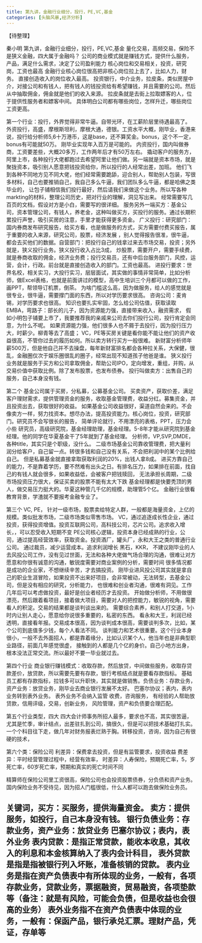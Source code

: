 ```yaml
---
title: 第九讲，金融行业细分，投行，PE,VC,基金
categories: [头脑风暴,经济分析]
---
```


【待整理】
<!--more-->
秦小明 第九讲，金融行业细分，投行，PE,VC,基金
量化交易，高频交易，保险不是狭义金融，四大属于金融吗？
公司的商业模式就是赚钱方式，提供什么服务，产品，满足什么需求，决定了公司盈利能力
核心岗位和交易相关，投资，研究岗，工资也最高
金融行业核心岗位很高把非核心岗位拉上去了，比如人力，财务。
直接创造收入的岗位收入最高。
投资银行，中介业务，拉皮条，类似房屋中介，对接公司和有钱人，把有钱人的钱投资给有希望赚钱，并且需要的公司。然后从中抽取佣金，佣金就是他们的收入来源。
拉皮条就是去街上拉取嫖客的人，位于提供性服务者和嫖客中间。
具体明白公司都有哪些岗位，怎样升迁，哪些岗位工资更高。

第一个行业：投行，外界觉得非常牛逼。自带光环，在工薪阶层里待遇最高了。
外资投行，高盛，摩根斯坦利，摩根大通，德银。工资水平大概，刚毕业，香港来说，投行给分析师5,6十万港币，这是base，还不算奖金。bonus，这个不一定，bonus有可能就50万。
刚毕业实现年入百万是可能的。
内资投行，国内叫做券商，工资要差些，大概20多万，工作两年后才有50万左右。
撬动客户的服务方，阿里上市，各种投行大佬都跑过去希望阿里让他们做。另一端就是资本市场，就是聚拢资本，吸引别人愿意把钱投资给你，所以投行的人经常出差，加班。
他们飞到各种不同地方见不同大佬，他们经常需要跪舔，迎合别人，帮助别人包装，写很多材料，自己也要推销自己，我自己多么牛逼，我们团队多么牛逼，都是哈佛之类毕业的，
让包子铺相信我们投行最好，然后请我们来做这个业务。所以写各种markting的材料，整理公司历史，把对行业的理解，洞见写出来。
经常需要写几百页的文档，假设对方是小白，需要写的很详细。
服务另外一端买方：基金公司，资本管理公司，有钱人，养老金，这种叫做买方，买投行的服务。通过长期积累投行声誉，吸引买房的注意，手里才能获得更多资金。
广义投行：研究部门：国内券商发布研究报告，给买方看，也是做服务的方式，买方需要付费买报告，属于重要的收入来源，研究公司，股票，经济发展
，别人觉得报告很准，很牛逼，都会去买他们的数据。自营部门：把投行自己的钱拿过来去市场交易，投资；另外就是，狭义投行业务。狭义投行收入占比3成，
炒股票，需要开户，需要手续费，就是券商收取的佣金，经济业务费；投行交易员，还有中后台服务部门，风控，运营，会计，行政。前台就是直接创造收入的部门。工资也最高。
进投行要求：世界名校，相关实习，大投行实习，层层面试，其实做的事情非常简单，比如分析师，做Excel表格，也就是前面讲过的模型，高中生培训三个月都可以做的工作，画PPT，帮领导订机票，倒茶。
为啥门槛这么高，因为做服务，给人的感觉就是很专业，很牛逼，需要撑门面的东西，所以对学历要求很高。
咨询公司：麦肯锡，对学历要求也很高。
知识也要扎实牢固，怎么给公司估值，获取读取EMBA，弯路子：部长的儿子，因为资源能力强，直接带来收入，融资需求，
假如小明包子铺要上市了，我要推荐我的亲戚来公司去你们投行公司，投行肯定会同意，为什么不呢。
如果资源能力强，他们很多人也不屑于去投行，因为投行压力大，时薪少。柳青等去了高盛；
VC，PE等买房关键是看你能不能让他们的资产收益很高，不管你过去的履历如何。所以卖方转行买方一般很难。
新财富分析师年薪500万，但是他自己并不去操盘，每年新财富排名都会各种拉关系，大保健，很乱，金融圈仅次于娱乐圈很乱的圈子，经常出现不知道孩子他爸是谁。
狭义投行业务就是服务于买方和公司拿取佣金，帮助公司IPO，定向增发，重组，并购，从交易价值中获取比例。除了发布股票，也发布债券。
投行叫做卖方：出售自己的服务，自己本身没有钱。

第二个
基金公司属于买房，分私募，公募基金公司。
买卖资产，获取价差，满足客户理财需求，提供管理资金的服务，收取基金管理费，收益分红。募集资金，并且投资出去，获取很好的收益。
如果基金公司收益很好，渠道自然会来的。不会像卖方一样，努力找资本。想尽办法，提高投资能力。核心岗位，投资，研究部门。研究员不会写很长的报告，
简单评论就行，不用漂亮的表格，PPT，压力会小些
研究员，高级研究院，基金经理助理，基金经理。5-8年才能从研究院到基金经理。他的同学在华夏基金干了5年就到了基金经理。
分析师，VP,SVP,DMDE，各种title，其实只是个职级，没什么。
二级市场基金公司靠收管理费，把大量利润分给客户，自己留一点。转很多钱和自己没有关系，不会把利润中的某个比例给自己。
但是私募基金就直接拿取获取利润的20%，出钱人拿8成。
进买方靠自己的能力，不是靠着学历，要不然难有出头之日。有排名压力，如果排在前面，找自己的有钱人就会很多，如果收益低，会被客户把钱赎回，
无法承担长周期，二级市场投资压力很大，保证买卖的股票不能有太大下跌
基金经理都是快要秃顶的男人，做交易压力挺大的。华夏这种管几千亿的规模，助理管5个亿。
金融行业很看教育背景，学渣就不要报考金融专业了。

第三个
VC, PE，
针对一级市场，股票卖给特定人群，一般都是海量资金，上亿的规模。类似批发市场，二级市场类似零售市场。
VC，通过追逐成长性企业，通过投资，获得投资增值。投资互联网公司，高科技公司，芯片公司。追求收入增长，，可以忍受收入短期不变
PE公司核心逻辑，投资本身已经成熟的行业，公司，通过提高经营效率，获取资金。投资酒厂，罐头厂，永和大王之类的普通行业公司。
通过裁员，减少运营成本。追求利润增长
黑石，KKR，
不建议刚毕业的人去风投公司工作，没有见过世面，无法和各种大佬做气场合理的沟通，很难让对方愿意和你很有诚意的沟通，敏锐度需要对商业案例的分析，需要时间
很多情况都是成功的企业家，不想继续辛苦，才去搞投资。
刚毕业进风投公司其实就是拿自己的职业生涯冒险，如果投资不出来好项目，会非常被动，无法转型，去基金公司，但是没有相应的研究，分析能力，
也很难和创业者沟通，很难有洞见。工作几年后可以考虑做投资，最好是创业者经历才去投资。
开始做分析师，不用做很漂亮，然后跟着看项目，接着做大项目，需要对人的把控能力，敏锐的视角，需要看人的积淀。交易的结果都是谈判谈出来的。
需要综合素养，和别人打交道，1小时内让别人走心，愿意给你说很多重要的，私密的东西。
看永和大王，利润已经透明，直接看年报。交易成本很高，因为谈判成本很高，需要谈判多次，比如，某个公司到底值多少钱，每个人看法不同。
谈判能力和艺术很重要。这个行业本身很小，一般不去外面招人，都是靠着缘分，比如认识某个人，他当年也是非典型职业路径，前面几年感觉很虚，
接触到的人都是几个亿的身价。自己小地方出身，根本没法正常交流。所以最好不要一毕业就过去。

第四个行业
商业银行赚钱模式：收取存款，然后放贷，中间做些服务，收取存贷款差价，放贷款，所以需要先要有存款，银行考核结点就是要看存款指标。
基础员工都有存款指标，拉钱多可以升职快，其实就是做销售。负债业务：存款业务，资产业务：放贷业务，刚毕业去商业银行发展不太好。
巴塞尔协议；表内，表内业务转到表外业务。
表外业务不会纳入监管
收费，咨询服务，
有经验的人帮助放贷款，信用评级，交易，创新业务，
风险管理，资产和负债要合理匹配。

第五个行业类型，四大
四大会计师事务所招人最多，要求也不高，其实很苦逼，尤其是忙季，审计结点，出差驻扎到公司，搞很久，但是可以把技术基础打扎实。
一个个科目往下走，做几年对财务报表烂熟于胸。转移投资，咨询，因为自己有很硬的技术，

第六个类：保险公司
利差异：保费拿去投资，但是有监管要求，投资收益
费差异：平时经营管理过程中，经营有效率，
时差异：人寿保险，预期死亡率，5，岁死亡率，60岁死亡率，预期和真实的死亡时间不同

精算师在保险公司里工资很高，保险公司也会投资股票债券，分负债和资产业务。
国内保险业务不受待见，因为招人门槛很低，什么人都可以跑去做保险业务员。

 

关键词，买方：买服务，提供海量资金。 卖方：提供服务，如投行，自己本身没有钱。
银行负债业务：存款业务，资产业务：放贷业务
巴塞尔协议；表内，表外业务
表内贷款：是指正常贷款，能收本收息，其收入的利息和本金核算纳入了表内会计科目，
表外贷款是指是指被银行列入坏账，准备核销的贷款。
表内业务是指在资产负债表中有所体现的业务，一般有，各项存款业务，贷款业务，票据融资，贸易融资，各项垫款等（备注：就是有风险，可能会负债，但是收益也会很高的业务）
表外业务指不在资产负债表中体现的业务，一般有：保函产品，银行承兑汇票。理财产品，凭证，存单等
--------------------- 